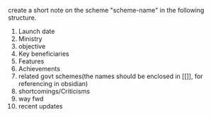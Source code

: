 create a short note on the scheme "scheme-name" in the following structure.
1. Launch date
2. Ministry
3. objective
4. Key beneficiaries
5. Features
6. Achievements
7. related govt schemes(the names should be enclosed in [[]], for referencing in obsidian)
8. shortcomings/Criticisms
9. way fwd
10. recent updates
